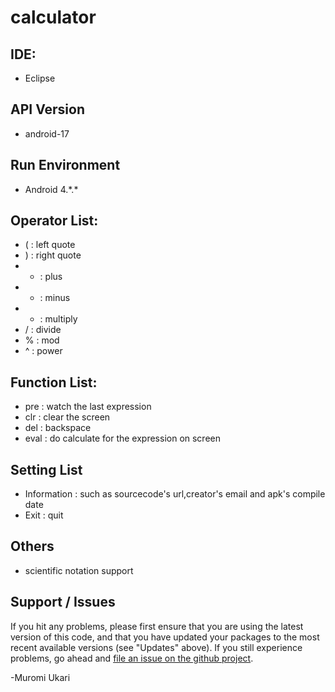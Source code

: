 # calculator

## IDE:

* Eclipse

## API Version

* android-17

## Run Environment

* Android 4.\*.\*
    
## Operator List:

* ( : left quote
* ) : right quote
* + : plus
* - : minus
* * : multiply
* / : divide
* % : mod
* ^ : power

## Function List:

* pre : watch the last expression
* clr : clear the screen
* del : backspace
* eval : do calculate for the expression on screen

## Setting List

* Information : such as sourcecode's url,creator's email and apk's compile date
* Exit : quit

## Others

* scientific notation support

## Support / Issues

If you hit any problems, please first ensure that you are using the latest version
of this code, and that you have updated your packages to the most recent available
versions (see "Updates" above). If you still experience problems, go ahead and
[file an issue on the github project](https://github.com/ukari/calculator).

-Muromi Ukari
